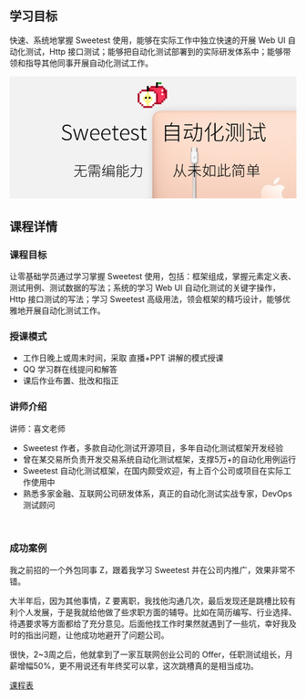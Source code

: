 ## 学习目标

快速、系统地掌握 Sweetest 使用，能够在实际工作中独立快速的开展 Web UI 自动化测试，Http 接口测试；能够把自动化测试部署到的实际研发体系中；能够带领和指导其他同事开展自动化测试工作。

![introduction](../_snapshot/introduction.png)

## 课程详情

### 课程目标

让零基础学员通过学习掌握 Sweetest 使用，包括：框架组成，掌握元素定义表、测试用例、测试数据的写法；系统的学习 Web UI 自动化测试的关键字操作，Http 接口测试的写法；学习 Sweetest 高级用法，领会框架的精巧设计，能够优雅地开展自动化测试工作。

### 授课模式

- 工作日晚上或周末时间，采取 直播+PPT 讲解的模式授课
- QQ 学习群在线提问和解答
- 课后作业布置、批改和指正

### 讲师介绍

讲师：喜文老师
- Sweetest 作者，多款自动化测试开源项目，多年自动化测试框架开发经验
- 曾在某交易所负责开发交易系统自动化测试框架，支撑5万+的自动化用例运行
- Sweetest 自动化测试框架，在国内颇受欢迎，有上百个公司或项目在实际工作使用中
- 熟悉多家金融、互联网公司研发体系，真正的自动化测试实战专家，DevOps 测试顾问

 
### 成功案例

我之前招的一个外包同事 Z，跟着我学习 Sweetest 并在公司内推广，效果非常不错。

大半年后，因为其他事情，Z 要离职，我找他沟通几次，最后发现还是跳槽比较有利个人发展，于是我就给他做了些求职方面的辅导。比如在简历编写、行业选择、待遇要求等方面都给了充分意见。后面他找工作时果然就遇到了一些坑，幸好我及时的指出问题，让他成功地避开了问题公司。

很快，2~3周之后，他就拿到了一家互联网创业公司的 Offer，任职测试组长，月薪增幅50%，更不用说还有年终奖可以拿，这次跳槽真的是相当成功。

[课程表](/ke/schedule)

